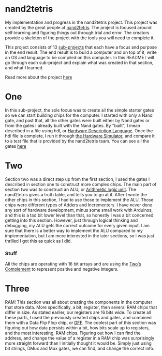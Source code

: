 # nand2tetris
My implementation and progress in the nand2tetris project. This project was created by the great people at [nand2tetris](https://www.nand2tetris.org/copy-of-about). The project is focused around self-learning and figuring things out through trial and error. The creators provide a skeleton of the project with the tools you will need to complete it.

This project consists of 13 [sub-projects](./projects/) that each have a focus and purpose in the end result. The end result is to build a computer and on top of it, write an OS and language to be compiled on this computer. In this README I will go through each sub-project and explain what was created in that section, and what I learned.

Read more about the project [here](https://www.nand2tetris.org)


# One
In this sub-project, the sole focus was to create all the simple starter gates so we can start building chips for the computer. I started with only a Nand gate, and past that, all the other gates were built either by Nand gates or from the gates I already built with the Nand gates. By "built", I mean described in a file using hdl, or [Hardware Description Language](https://en.wikipedia.org/wiki/Hardware_description_language). Once the hdl file is complete, I run it through [the Hardware Simulator](./tools/HardwareSimulator.sh), and compare it to a test file that is provided by the nand2tetris team. You can see all the gates [here](./projects/01)


# Two
Section two was a direct step up from the first section, I used the gates I described in section one to construct more complex chips. The main part of section two was to construct an ALU, or [Arithmetic logic unit](https://en.wikipedia.org/wiki/Arithmetic_logic_unit). The nand2tetris gives a truth table, and tells you to go at it. After I wrote the other chips in this section, I had to use those to implement the ALU. Those chips were different types of Adders and Incrementers. I have never done any sort of hardware development, minus some small work with Arduinos, and this is a tad bit lower level than that, so honestly I was a bit concerned getting into this section. However, just through logical thinking and debugging, my ALU gets the correct outcome for every given input. I am sure that there is a better way to implement the ALU compared to my implementation, but I am more interested in the later sections, so I was just thrilled I got this as quick as I did.

### Stuff
All the chips are operating with 16 bit arrays and are using the [Two's Complement](https://en.wikipedia.org/wiki/Two%27s_complement) to represent positive and negative integers.


# Three
RAM! This section was all about creating the components in the computer that store data. More specifically, a bit, register, then several RAM chips that differ in size. As stated earlier, our registers are 16 bits wide. To create all these parts, I used the previously created chips and gates, and combined them with a Data Flip Flop chip, or [DFF](https://en.wikipedia.org/wiki/Flip-flop_(electronics)). The coolest part of this section was figuring out how data persists within a bit, how bits scale up to registers, and the most interesting, RAM chips. Figuring out how I can find the address, and change the value of a register in a RAM chip was surprisingly more straight forward than I initially thought it would be. Simply just using bit strings, DMux and Mux gates, we can find, and change the correct info.
